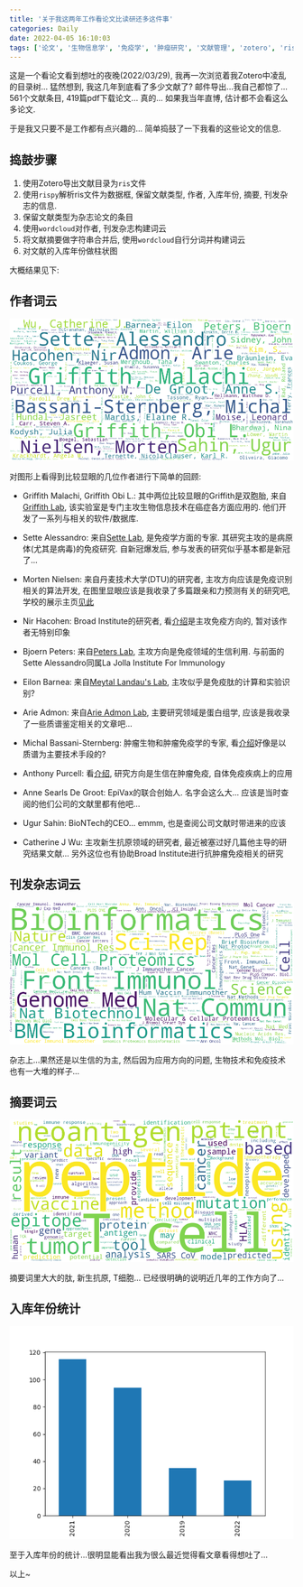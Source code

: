 ```yaml
---
title: '关于我这两年工作看论文比读研还多这件事'
categories: Daily
date: 2022-04-05 16:10:03
tags: ['论文', '生物信息学', '免疫学', '肿瘤研究', '文献管理', 'zotero', 'rispy', 'wordcloud']
---
```


这是一个看论文看到想吐的夜晚(2022/03/29), 我再一次浏览着我Zotero中凌乱的目录树... 猛然想到, 我这几年到底看了多少文献了? 邮件导出...我自己都惊了... 561个文献条目, 419篇pdf下载论文... 真的... 如果我当年直博, 估计都不会看这么多论文.
<!-- 摘要部分 -->
<!-- more -->

于是我又只要不是工作都有点兴趣的... 简单捣鼓了一下我看的这些论文的信息.

##  捣鼓步骤

1. 使用Zotero导出文献目录为`ris`文件
2. 使用`rispy`解析ris文件为数据框, 保留文献类型, 作者, 入库年份, 摘要, 刊发杂志的信息.
3. 保留文献类型为杂志论文的条目
4. 使用`wordcloud`对作者, 刊发杂志构建词云
5. 将文献摘要做字符串合并后, 使用`wordcloud`自行分词并构建词云
6. 对文献的入库年份做柱状图

大概结果见下:

## 作者词云
![作者词云](https://raw.githubusercontent.com/silenwang/Gallary/master/2022/04/upgit_auth_20220405_1649148811.png)

对图形上看得到比较显眼的几位作者进行下简单的回顾:

- Griffith Malachi, Griffith Obi L.: 其中两位比较显眼的Griffith是双胞胎, 来自[Griffith Lab](https://griffithlab.org/), 该实验室是专门主攻生物信息技术在癌症各方面应用的. 他们开发了一系列与相关的软件/数据库.

- Sette Alessandro: 来自[Sette Lab](https://www.lji.org/labs/sette/), 是免疫学方面的专家. 其研究主攻的是病原体(尤其是病毒)的免疫研究. 自新冠爆发后, 参与发表的研究似乎基本都是新冠了...

- Morten Nielsen: 来自丹麦技术大学(DTU)的研究者, 主攻方向应该是免疫识别相关的算法开发, 在图里显眼应该是我收录了多篇跟亲和力预测有关的研究吧, 学校的展示主页[见此](https://orbit.dtu.dk/en/persons/morten-nielsen-2/fingerprints/)

- Nir Hacohen: Broad Institute的研究者, 看[介绍](https://www.broadinstitute.org/bios/nir-hacohen)是主攻免疫方向的, 暂对该作者无特别印象

- Bjoern Peters: 来自[Peters Lab](https://www.lji.org/labs/peters/), 主攻方向是免疫领域的生信利用. 与前面的Sette Alessandro同属La Jolla Institute For Immunology

- Eilon Barnea: 来自[Meytal Landau's Lab](https://mlandau.net.technion.ac.il/people/), 主攻似乎是免疫肽的计算和实验识别?

- Arie Admon: 来自[Arie Admon Lab](https://admon.net.technion.ac.il/), 主要研究领域是蛋白组学, 应该是我收录了一些质谱鉴定相关的文章吧...

- Michal Bassani-Sternberg: 肿瘤生物和肿瘤免疫学的专家, 看[介绍](https://www.ludwigcancerresearch.org/scientist/michal-bassani-sternberg/)好像是以质谱为主要技术手段的? 

- Anthony Purcell: 看[介绍](https://research.monash.edu/en/persons/anthony-purcell), 研究方向是生信在肿瘤免疫, 自体免疫疾病上的应用

- Anne Searls De Groot: EpiVax的联合创始人. 名字会这么大... 应该是当时查阅的他们公司的文献里都有他吧...

- Ugur Sahin: BioNTech的CEO... emmm, 也是查阅公司文献时带进来的应该

- Catherine J Wu: 主攻新生抗原领域的研究者, 最近被塞过好几篇他主导的研究结果文献... 另外这位也有协助Broad Institute进行抗肿瘤免疫相关的研究

## 刊发杂志词云
![刊发杂志词云](https://raw.githubusercontent.com/silenwang/Gallary/master/2022/04/upgit_jour_20220405_1649148783.png)

杂志上...果然还是以生信的为主, 然后因为应用方向的问题, 生物技术和免疫技术也有一大堆的样子...

## 摘要词云
![摘要词云](https://raw.githubusercontent.com/silenwang/Gallary/master/2022/04/upgit_abs_20220405_1649148797.png)

摘要词里大大的肽, 新生抗原, T细胞... 已经很明确的说明近几年的工作方向了...

## 入库年份统计
![入库年份统计](https://raw.githubusercontent.com/silenwang/Gallary/master/2022/04/upgit_year.bar_20220405_1649148769.png)

至于入库年份的统计...很明显能看出我为很么最近觉得看文章看得想吐了...

以上~
